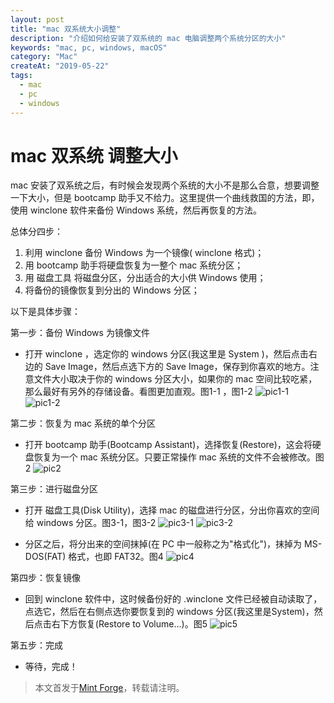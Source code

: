 ```yaml
---
layout: post
title: "mac 双系统大小调整"
description: "介绍如何给安装了双系统的 mac 电脑调整两个系统分区的大小"
keywords: "mac, pc, windows, macOS"
category: "Mac"
createAt: "2019-05-22"
tags:
  - mac
  - pc
  - windows
---
```


# mac 双系统 调整大小

mac 安装了双系统之后，有时候会发现两个系统的大小不是那么合意，想要调整一下大小，但是 bootcamp 助手又不给力。这里提供一个曲线救国的方法，即，使用 winclone 软件来备份 Windows 系统，然后再恢复的方法。

总体分四步：

1. 利用 winclone 备份 Windows 为一个镜像( winclone 格式)；
2. 用 bootcamp 助手将硬盘恢复为一整个 mac 系统分区；
3. 用 磁盘工具 将磁盘分区，分出适合的大小供 Windows 使用；
4. 将备份的镜像恢复到分出的 Windows 分区；

以下是具体步骤：

第一步：备份 Windows 为镜像文件

- 打开 winclone ，选定你的 windows 分区(我这里是 System )，然后点击右边的 Save Image，然后点选下方的 Save Image，保存到你喜欢的地方。注意文件大小取决于你的 windows 分区大小，如果你的 mac 空间比较吃紧，那么最好有另外的存储设备。看图更加直观。图1-1 ，图1-2
![pic1-1](http://os77kcgn0.bkt.clouddn.com/%E5%9B%BE1-1.jpg)
![pic1-2](http://os77kcgn0.bkt.clouddn.com/%E5%9B%BE1-2.jpg)

第二步：恢复为 mac 系统的单个分区

- 打开 bootcamp 助手(Bootcamp Assistant)，选择恢复(Restore)，这会将硬盘恢复为一个 mac 系统分区。只要正常操作 mac 系统的文件不会被修改。图2
![pic2](http://os77kcgn0.bkt.clouddn.com/%E5%9B%BE2.jpg)

第三步：进行磁盘分区

- 打开 磁盘工具(Disk Utility)，选择 mac 的磁盘进行分区，分出你喜欢的空间给 windows 分区。图3-1，图3-2
![pic3-1](http://os77kcgn0.bkt.clouddn.com/%E5%9B%BE3-1.jpg)
![pic3-2](http://os77kcgn0.bkt.clouddn.com/%E5%9B%BE3-2.jpg)

- 分区之后，将分出来的空间抹掉(在 PC 中一般称之为"格式化")，抹掉为 MS-DOS(FAT) 格式，也即 FAT32。图4
![pic4](http://os77kcgn0.bkt.clouddn.com/%E5%9B%BE4.jpg)

第四步：恢复镜像

- 回到 winclone 软件中，这时候备份好的 .winclone 文件已经被自动读取了，点选它，然后在右侧点选你要恢复到的 windows 分区(我这里是System)，然后点击右下方恢复(Restore to Volume…)。图5
![pic5](http://os77kcgn0.bkt.clouddn.com/%E5%9B%BE5.jpg)

第五步：完成

- 等待，完成！

> 本文首发于[Mint Forge](http://blog.mintin.me)，转载请注明。